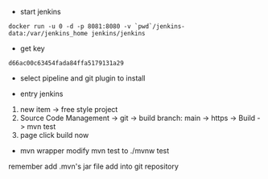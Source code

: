 - start jenkins
```
docker run -u 0 -d -p 8081:8080 -v `pwd`/jenkins-data:/var/jenkins_home jenkins/jenkins
```

- get key
```
d66ac00c63454fada84ffa5179131a29
```

- select pipeline and git plugin to install

- entry jenkins
1. new item -> free style project
2. Source Code Management -> git -> build branch: main -> https -> Build -> mvn test
3. page click  build now

- mvn wrapper
modify mvn test to ./mvnw test

remember add .mvn's jar file add into git repository